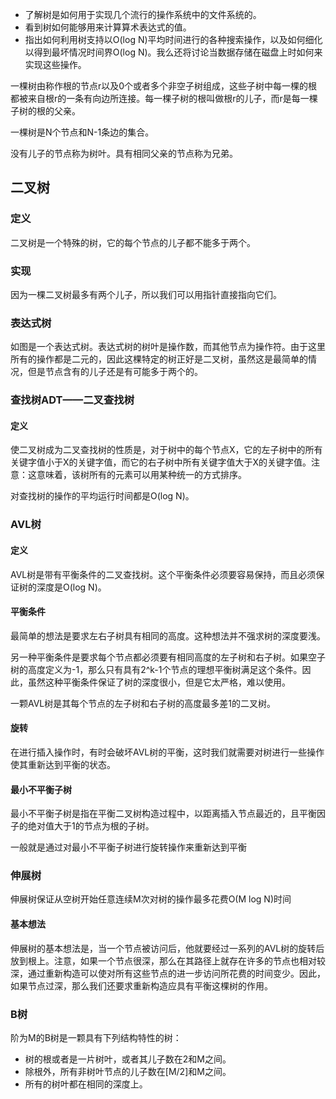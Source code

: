 - 了解树是如何用于实现几个流行的操作系统中的文件系统的。
- 看到树如何能够用来计算算术表达式的值。
- 指出如何利用树支持以O(log N)平均时间进行的各种搜索操作，以及如何细化以得到最坏情况时间界O(log N)。我么还将讨论当数据存储在磁盘上时如何来实现这些操作。

一棵树由称作根的节点r以及0个或者多个非空子树组成，这些子树中每一棵的根都被来自根r的一条有向边所连接。每一棵子树的根叫做根r的儿子，而r是每一棵子树的根的父亲。

一棵树是N个节点和N-1条边的集合。

没有儿子的节点称为树叶。具有相同父亲的节点称为兄弟。

## 二叉树

### 定义

二叉树是一个特殊的树，它的每个节点的儿子都不能多于两个。


### 实现

因为一棵二叉树最多有两个儿子，所以我们可以用指针直接指向它们。

### 表达式树

如图是一个表达式树。表达式树的树叶是操作数，而其他节点为操作符。由于这里所有的操作都是二元的，因此这棵特定的树正好是二叉树，虽然这是最简单的情况，但是节点含有的儿子还是有可能多于两个的。


### 查找树ADT——二叉查找树

#### 定义

使二叉树成为二叉查找树的性质是，对于树中的每个节点X，它的左子树中的所有关键字值小于X的关键字值，而它的右子树中所有关键字值大于X的关键字值。注意：这意味着，该树所有的元素可以用某种统一的方式排序。

对查找树的操作的平均运行时间都是O(log N)。

### AVL树

#### 定义

AVL树是带有平衡条件的二叉查找树。这个平衡条件必须要容易保持，而且必须保证树的深度是O(log N)。

#### 平衡条件

最简单的想法是要求左右子树具有相同的高度。这种想法并不强求树的深度要浅。

另一种平衡条件是要求每个节点都必须要有相同高度的左子树和右子树。如果空子树的高度定义为-1，那么只有具有2^k-1个节点的理想平衡树满足这个条件。因此，虽然这种平衡条件保证了树的深度很小，但是它太严格，难以使用。

一颗AVL树是其每个节点的左子树和右子树的高度最多差1的二叉树。

#### 旋转

在进行插入操作时，有时会破坏AVL树的平衡，这时我们就需要对树进行一些操作使其重新达到平衡的状态。

#### 最小不平衡子树

最小不平衡子树是指在平衡二叉树构造过程中，以距离插入节点最近的，且平衡因子的绝对值大于1的节点为根的子树。

一般就是通过对最小不平衡子树进行旋转操作来重新达到平衡

### 伸展树

伸展树保证从空树开始任意连续M次对树的操作最多花费O(M log N)时间

#### 基本想法

伸展树的基本想法是，当一个节点被访问后，他就要经过一系列的AVL树的旋转后放到根上。注意，如果一个节点很深，那么在其路径上就存在许多的节点也相对较深，通过重新构造可以使对所有这些节点的进一步访问所花费的时间变少。因此，如果节点过深，那么我们还要求重新构造应具有平衡这棵树的作用。

### B树

阶为M的B树是一颗具有下列结构特性的树：

- 树的根或者是一片树叶，或者其儿子数在2和M之间。
- 除根外，所有非树叶节点的儿子数在[M/2]和M之间。
- 所有的树叶都在相同的深度上。
